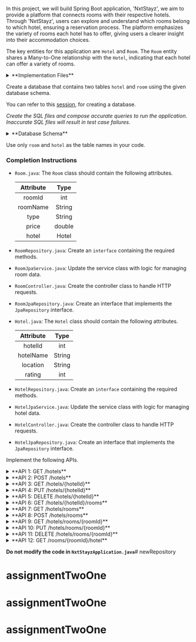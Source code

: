 In this project, we will build Spring Boot application, 'NxtStayz', we aim to provide a platform that connects rooms with their respective hotels. Through 'NxtStayz', users can explore and understand which rooms belong to which hotel, ensuring a reservation process. The platform emphasizes the variety of rooms each hotel has to offer, giving users a clearer insight into their accommodation choices.

The key entities for this application are `Hotel` and `Room`. The `Room` entity shares a Many-to-One relationship with the `Hotel`, indicating that each hotel can offer a variety of rooms.

<details>
<summary>**Implementation Files**</summary>

Use these files to complete the implementation:

- `RoomController.java`
- `RoomRepository.java`
- `RoomJpaService.java`
- `RoomJpaRepository.java`
- `Room.java`
- `HotelController.java`
- `HotelRepository.java`
- `HotelJpaService.java`
- `HotelJpaRepository.java`
- `Hotel.java`

</details>

Create a database that contains two tables `hotel` and `room` using the given database schema.

You can refer to this [session](https://learning.ccbp.in/course?c_id=e345dfa4-f5ce-406e-b19a-4ed720c54136&s_id=6a60610e-79c2-4e15-b675-45ddbd9bbe82&t_id=f880166e-2f51-4403-81a0-d2430694dae8), for creating a database.

_Create the SQL files and compose accurate queries to run the application. Inaccurate SQL files will result in test case failures._

<details>
<summary>**Database Schema**</summary>

#### Hotel Table

| Columns  |                 Type                  |
| :------: | :-----------------------------------: |
|    id    | INTEGER (Primary Key, Auto Increment) |
|   name   |                 TEXT                  |
| location |                 TEXT                  |
|  rating  |                INTEGER                |

#### Room Table

|  Columns   |                 Type                 |
| :--------: | :----------------------------------: |
|     id     | INTEGER(Primary Key, Auto Increment) |
| roomNumber |                 TEXT                 |
|    type    |                 TEXT                 |
|   price    |                DOUBLE                |
|  hotelId   |        INTEGER (Foreign Key)         |

You can use the given sample data to populate the tables.

<details>
<summary>**Sample Data**</summary>

#### Hotel Data

|  id   |          name           |  location   | rating |
| :---: | :---------------------: | :---------: | :----: |
|   1   |     The Plaza Hotel     |  New York   |   4    |
|   2   | The Beverly Hills Hotel | Los Angeles |   5    |
|   3   |       The Langham       |   Chicago   |   3    |

#### Room Data

|  id   | roomNumber |        type         |  price  | hotelId |
| :---: | :--------: | :-----------------: | :-----: | :-----: |
|   1   |   A-101    |     Deluxe Room     | 375.00  |    1    |
|   2   |   A-205    |        Suite        | 950.00  |    1    |
|   3   |   B-106    |   Penthouse Suite   | 2500.00 |    1    |
|   4   |   C-401    | Superior Guest Room | 465.00  |    2    |
|   5   |   D-202    |      Bungalow       | 1250.00 |    2    |
|   6   |   A-107    |   Penthouse Suite   | 3300.00 |    2    |
|   7   |   A-301    |     Grand Room      | 410.00  |    3    |
|   8   |   C-313    |   Executive Suite   | 700.00  |    3    |
|   9   |   D-404    |    Premier Suite    | 880.00  |    3    |

</details>

</details>

<MultiLineNote>

Use only `room` and `hotel` as the table names in your code.

</MultiLineNote>

### Completion Instructions

- `Room.java`: The `Room` class should contain the following attributes.

    | Attribute |  Type  |
    | :-------: | :----: |
    |  roomId   |  int   |
    | roomName  | String |
    |   type    | String |
    |   price   | double |
    |   hotel   | Hotel  |

- `RoomRepository.java`: Create an `interface` containing the required methods.
- `RoomJpaService.java`: Update the service class with logic for managing room data.
- `RoomController.java`: Create the controller class to handle HTTP requests.
- `RoomJpaRepository.java`: Create an interface that implements the `JpaRepository` interface.
  
- `Hotel.java`: The `Hotel` class should contain the following attributes.

    | Attribute |  Type  |
    | :-------: | :----: |
    |  hotelId  |  int   |
    | hotelName | String |
    | location  | String |
    |  rating   |  int   |

- `HotelRepository.java`: Create an `interface` containing the required methods.
- `HotelJpaService.java`: Update the service class with logic for managing hotel data.
- `HotelController.java`: Create the controller class to handle HTTP requests.
- `HotelJpaRepository.java`: Create an interface that implements the `JpaRepository` interface.

Implement the following APIs.

<details>
<summary>**API 1: GET /hotels**</summary>

#### Path: `/hotels`

#### Method: `GET`

#### Description:

Returns a list of all hotels in the `hotel` table.

#### Response

```json
[
    {
        "hotelId": 1,
        "hotelName": "The Plaza Hotel",
        "location": "New York",
        "rating": 4
    },
    ...
]
```

</details>

<details>
<summary>**API 2: POST /hotels**</summary>

#### Path: `/hotels`

#### Method: `POST`

#### Description:

Creates a new hotel in the `hotel` table. The `hotelId` is auto-incremented.

#### Request

```json
{
    "hotelName": "Fontain Miami Beach",
    "location": "Miami",
    "rating": 4
}
```

#### Response

```json
{
    "hotelId": 5,
    "hotelName": "Fontain Miami Beach",
    "location": "Miami",
    "rating": 4
}
```

</details>

<details>
<summary>**API 3: GET /hotels/{hotelId}**</summary>

#### Path: `/hotels/{hotelId}`

#### Method: `GET`

#### Description:

Returns a hotel based on the `hotelId`. If the given `hotelId` is not found in the `hotel` table, raise `ResponseStatusException` with `HttpStatus.NOT_FOUND`.


#### Success Response

```json
{
    "hotelId": 1,
    "hotelName": "The Plaza Hotel",
    "location": "New York",
    "rating": 4
}
```

</details>

<details>
<summary>**API 4: PUT /hotels/{hotelId}**</summary>

#### Path: `/hotels/{hotelId}`

#### Method: `PUT`

#### Description:

Updates the details of a hotel based on the `hotelId` and returns the updated hotel details. If the given `hotelId` is not found in the `hotel` table, raise `ResponseStatusException` with `HttpStatus.NOT_FOUND`.

#### Request

```json
{
    "hotelName": "Fontainebleau Miami Beach",
    "rating": 5
}
```

#### Success Response

```json
{
    "hotelId": 4,
    "hotelName": "Fontainebleau Miami Beach",
    "location": "Miami",
    "rating": 5
}
```

</details>

<details>
<summary>**API 5: DELETE /hotels/{hotelId}**</summary>

#### Path: `/hotels/{hotelId}`

#### Method: `DELETE`

#### Description:

Deletes a hotel from the `hotel` table based on the `hotelId` and returns the status code `204`(raise `ResponseStatusException` with `HttpStatus.NO_CONTENT`). Also, remove the associtation with the room by keeping a _null_ value in the `room` table.

If the given `hotelId` is not found in the `hotel` table, raise `ResponseStatusException` with `HttpStatus.NOT_FOUND`. 

#### Sample Room object when its corresponding hotel is deleted

```json
{
    "roomId": 1,
    "roomNumber": "A-101",
    "roomType": "Deluxe Room",
    "price": 375.0,
    "hotel": null
}
```

</details>

<details>
<summary>**API 6: GET /hotels/{hotelId}/rooms**</summary>

#### Path: `/hotels/{hotelId}/rooms`

#### Method: `GET`

#### Description:

Returns a list of all rooms of the hotel based on the `hotelId`. If the given `hotelId` is not found in the `hotel` table, raise `ResponseStatusException` with `HttpStatus.NOT_FOUND`.

#### Success Response

```json
[
    {
        "roomId": 1,
        "roomNumber": "A-101",
        "roomType": "Deluxe Room",
        "price": 375.0,
        "hotel": {
            "hotelId": 1,
            "hotelName": "The Plaza Hotel",
            "location": "New York",
            "rating": 4
        }
    },
    ...
]
```



</details>

<details>
<summary>**API 7: GET /hotels/rooms**</summary>

#### Path: `/hotels/rooms`

#### Method: `GET`

#### Description:

Returns a list of all rooms in the `room` table.

#### Response

```json
[
    {
        "roomId": 1,
        "roomNumber": "A-101",
        "roomType": "Deluxe Room",
        "price": 375.0,
        "hotel": {
            "hotelId": 1,
            "hotelName": "The Plaza Hotel",
            "location": "New York",
            "rating": 4
        }
    },
    ...
]
```

</details>

<details>
<summary>**API 8: POST /hotels/rooms**</summary>

#### Path: `/hotels/rooms`

#### Method: `POST`

#### Description:

Creates a new room in the `room` table and create an association between the room and the hotel based on the `hotelId` of the `hotel` field. The `roomId` is auto-incremented.

#### Request

```json
{
    "roomNumber": "D-201",
    "roomType": "Ocean Room",
    "price": 300.00,
    "hotel": {
        "hotelId": 2
    }
}
```

#### Response

```json
{
    "roomId": 10,
    "roomNumber": "D-201",
    "roomType": "Ocean Room",
    "price": 300.0,
    "hotel": {
        "hotelId": 2,
        "hotelName": "The Beverly Hills Hotel",
        "location": "Los Angeles",
        "rating": 5
    }
}
```

</details>

<details>
<summary>**API 9: GET /hotels/rooms/{roomId}**</summary>

#### Path: `/hotels/rooms/{roomId}`

#### Method: `GET`

#### Description:

Returns a room based on the `roomId`. If the given `roomId` is not found in the `room` table, raise `ResponseStatusException` with `HttpStatus.NOT_FOUND`.


#### Success Response

```json
{
    "roomId": 1,
    "roomNumber": "A-101",
    "roomType": "Deluxe Room",
    "price": 375.0,
    "hotel": {
        "hotelId": 1,
        "hotelName": "The Plaza Hotel",
        "location": "New York",
        "rating": 4
    }
}
```

</details>

<details>
<summary>**API 10: PUT /hotels/rooms/{roomId}**</summary>

#### Path: `/hotels/rooms/{roomId}`

#### Method: `PUT`

#### Description:

Updates the details of a room based on the `roomId` and returns the updated room details. If the `hotelId` in the `hotel` field is provided, update the association between the room and the hotel based on the `hotelId`. If the given `roomId` is not found in the `room` table, raise `ResponseStatusException` with `HttpStatus.NOT_FOUND`.

#### Request

```json
{
    "roomNumber": "D-401",
    "roomType": "Oceanfront Room",
    "price": 350.00,
    "hotel": {
        "hotelId": 4
    }
}
```

#### Success Response

```json
{
    "roomId": 11,
    "roomNumber": "D-401",
    "roomType": "Oceanfront Room",
    "price": 350.0,
    "hotel": {
        "hotelId": 4,
        "hotelName": "Fontainebleau Miami Beach",
        "location": "Miami",
        "rating": 5
    }
}
```

</details>

<details>
<summary>**API 11: DELETE /hotels/rooms/{roomId}**</summary>

#### Path: `/hotels/rooms/{roomId}`

#### Method: `DELETE`

#### Description:

Deletes a room from the `room` table based on the `roomId` and returns the status code `204`(raise `ResponseStatusException` with `HttpStatus.NO_CONTENT`). If the given `roomId` is not found in the `room` table, raise `ResponseStatusException` with `HttpStatus.NOT_FOUND`.

</details>

<details>
<summary>**API 12: GET /rooms/{roomId}/hotel**</summary>

#### Path: `/rooms/{roomId}/hotel`

#### Method: `GET`

#### Description:

Returns a hotel of the room based on the `roomId`. If the given `roomId` is not found in the `room` table, raise `ResponseStatusException` with `HttpStatus.NOT_FOUND`.

#### Success Response

```json
{
    "hotelId": 1,
    "hotelName": "The Plaza Hotel",
    "location": "New York",
    "rating": 4
}
```

</details>

**Do not modify the code in `NxtStayzApplication.java`**# newRepository
# assignmentTwoOne
# assignmentTwoOne
# assignmentTwoOne
